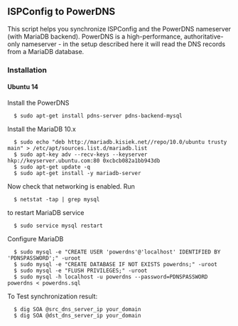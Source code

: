 ## ISPConfig to PowerDNS
This script helps you synchronize ISPConfig and the PowerDNS nameserver (with MariaDB backend). 
PowerDNS is a high-performance, authoritative-only nameserver - in the setup described here it will read 
the DNS records from a MariaDB database.

### Installation

#### Ubuntu 14

Install the PowerDNS
```
  $ sudo apt-get install pdns-server pdns-backend-mysql
```
Install the MariaDB 10.x
```
  $ sudo echo "deb http://mariadb.kisiek.net//repo/10.0/ubuntu trusty main" > /etc/apt/sources.list.d/mariadb.list
  $ sudo apt-key adv --recv-keys --keyserver hkp://keyserver.ubuntu.com:80 0xcbcb082a1bb943db
  $ sudo apt-get update -q
  $ sudo apt-get install -y mariadb-server
```
Now check that networking is enabled. Run
```
  $ netstat -tap | grep mysql
```
to restart MariaDB service
```
  $ sudo service mysql restart
```
Configure MariaDB
```
  $ sudo mysql -e "CREATE USER 'powerdns'@'localhost' IDENTIFIED BY 'PDNSPASSWORD';" -uroot
  $ sudo mysql -e "CREATE DATABASE IF NOT EXISTS powerdns;" -uroot
  $ sudo mysql -e "FLUSH PRIVILEGES;" -uroot
  $ sudo mysql -h localhost -u powerdns --password=PDNSPASSWORD powerdns < powerdns.sql
```


To Test synchronization result:
```
  $ dig SOA @src_dns_server_ip your_domain
  $ dig SOA @dst_dns_server_ip your_domain
```